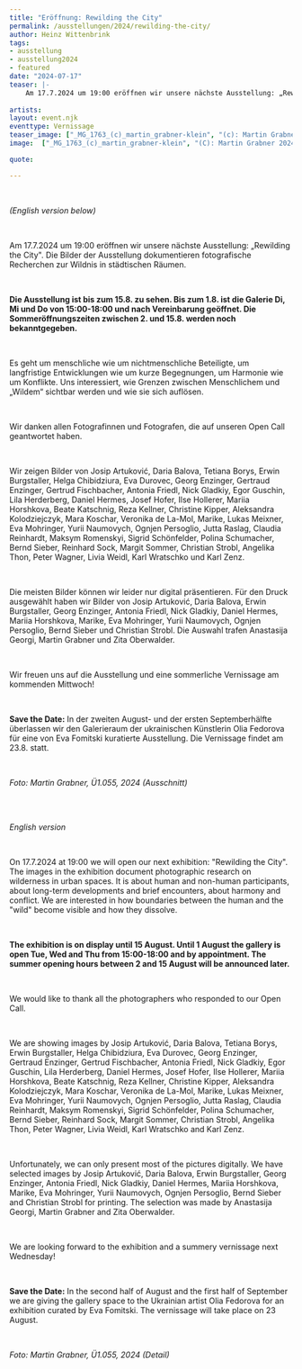 ```yaml
---
title: "Eröffnung: Rewilding the City"
permalink: /ausstellungen/2024/rewilding-the-city/
author: Heinz Wittenbrink
tags:
- ausstellung
- ausstellung2024
- featured
date: "2024-07-17"
teaser: |-
    Am 17.7.2024 um 19:00 eröffnen wir unsere nächste Ausstellung: „Rewilding the City". Die Bilder der Ausstellung dokumentieren fotografische Recherchen zur Wildnis in städtischen Räumen. 
	
artists:
layout: event.njk
eventtype: Vernissage
teaser_image: ["_MG_1763_(c)_martin_grabner-klein", "(c): Martin Grabner 2024"]
image:  ["_MG_1763_(c)_martin_grabner-klein", "(C): Martin Grabner 2024"]

quote:

---
```


<br/>


*(English version below)*

<br/>

 Am 17.7.2024 um 19:00 eröffnen wir unsere nächste Ausstellung: „Rewilding the City". Die Bilder der Ausstellung dokumentieren fotografische Recherchen zur Wildnis in städtischen Räumen. 

<br/>

**Die Ausstellung ist bis zum 15.8. zu sehen. Bis zum 1.8. ist die Galerie Di, Mi und Do von 15:00-18:00 und nach Vereinbarung geöffnet. Die Sommeröffnungszeiten zwischen 2. und 15.8. werden noch bekanntgegeben.**

<br/>

Es geht um menschliche wie um nichtmenschliche Beteiligte, um langfristige Entwicklungen wie um kurze Begegnungen, um Harmonie wie um Konflikte. Uns interessiert, wie Grenzen zwischen Menschlichem und „Wildem“ sichtbar werden und wie sie sich auflösen.


<br/>

Wir danken allen Fotografinnen und Fotografen, die auf unseren Open Call geantwortet haben.

<br/>


Wir zeigen Bilder von Josip Artuković, Daria Balova, Tetiana Borys, Erwin Burgstaller, Helga Chibidziura, Eva Durovec, Georg Enzinger, Gertraud Enzinger, Gertrud Fischbacher, Antonia Friedl, Nick Gladkiy, Egor Guschin, Lila Herderberg, Daniel Hermes, Josef Hofer, Ilse Hollerer, Mariia Horshkova, Beate Katschnig, Reza Kellner, Christine Kipper, Aleksandra Kolodziejczyk, Mara Koschar, Veronika de La-Mol, Marike, Lukas Meixner, Eva Mohringer, Yurii Naumovych, Ognjen Persoglio,  Jutta Raslag, Claudia Reinhardt, Maksym Romenskyi, Sigrid Schönfelder, Polina Schumacher, Bernd Sieber, Reinhard Sock, Margit Sommer, Christian Strobl, Angelika Thon, Peter Wagner, Livia Weidl, Karl Wratschko und Karl Zenz.


<br/>

Die meisten Bilder können wir leider nur digital präsentieren. Für den Druck ausgewählt haben wir Bilder von Josip Artuković, Daria Balova, Erwin Burgstaller, Georg Enzinger, Antonia Friedl, Nick Gladkiy, Daniel Hermes, Mariia Horshkova, Marike, Eva Mohringer, Yurii Naumovych, Ognjen Persoglio, Bernd Sieber und Christian Strobl. Die Auswahl trafen Anastasija Georgi, Martin Grabner und Zita Oberwalder.

<br/>

Wir freuen uns auf die Ausstellung und eine sommerliche Vernissage am kommenden Mittwoch!

<br/>



**Save the Date:** In der zweiten August- und der ersten Septemberhälfte überlassen wir den Galerieraum der ukrainischen Künstlerin Olia Fedorova für eine von Eva Fomitski kuratierte Ausstellung. Die Vernissage findet am 23.8. statt.

<br/>


*Foto: Martin Grabner, Ü1.055, 2024 (Ausschnitt)*


<br/>

<br/>

*English version*

<br/>


On 17.7.2024 at 19:00 we will open our next exhibition: "Rewilding the City". The images in the exhibition document photographic research on wilderness in urban spaces. It is about human and non-human participants, about long-term developments and brief encounters, about harmony and conflict. We are interested in how boundaries between the human and the "wild" become visible and how they dissolve.

<br/>


**The exhibition is on display until 15 August. Until 1 August the gallery is open Tue, Wed and Thu from 15:00-18:00 and by appointment. The summer opening hours between 2 and 15 August will be announced later.**


<br/>

We would like to thank all the photographers who responded to our Open Call.

<br/>


We are showing images by Josip Artuković, Daria Balova, Tetiana Borys, Erwin Burgstaller, Helga Chibidziura, Eva Durovec, Georg Enzinger, Gertraud Enzinger, Gertrud Fischbacher, Antonia Friedl, Nick Gladkiy, Egor Guschin, Lila Herderberg, Daniel Hermes, Josef Hofer, Ilse Hollerer, Mariia Horshkova, Beate Katschnig, Reza Kellner, Christine Kipper, Aleksandra Kolodziejczyk, Mara Koschar, Veronika de La-Mol, Marike, Lukas Meixner, Eva Mohringer, Yurii Naumovych, Ognjen Persoglio,  Jutta Raslag, Claudia Reinhardt, Maksym Romenskyi, Sigrid Schönfelder, Polina Schumacher, Bernd Sieber, Reinhard Sock, Margit Sommer, Christian Strobl, Angelika Thon, Peter Wagner, Livia Weidl, Karl Wratschko and Karl Zenz.

<br/>


Unfortunately, we can only present most of the pictures digitally. We have selected images by Josip Artuković, Daria Balova, Erwin Burgstaller, Georg Enzinger, Antonia Friedl, Nick Gladkiy, Daniel Hermes, Mariia Horshkova, Marike, Eva Mohringer, Yurii Naumovych, Ognjen Persoglio, Bernd Sieber and Christian Strobl for printing. The selection was made by Anastasija Georgi, Martin Grabner and Zita Oberwalder.


<br/>

We are looking forward to the exhibition and a summery vernissage next Wednesday!


<br/>

**Save the Date:** In the second half of August and the first half of September we are giving the gallery space to the Ukrainian artist Olia Fedorova for an exhibition curated by Eva Fomitski. The vernissage will take place on 23 August.

<br/>

*Foto: Martin Grabner, Ü1.055, 2024 (Detail)*
